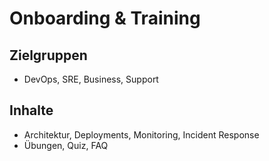 # Onboarding & Training

## Zielgruppen
- DevOps, SRE, Business, Support

## Inhalte
- Architektur, Deployments, Monitoring, Incident Response
- Übungen, Quiz, FAQ
